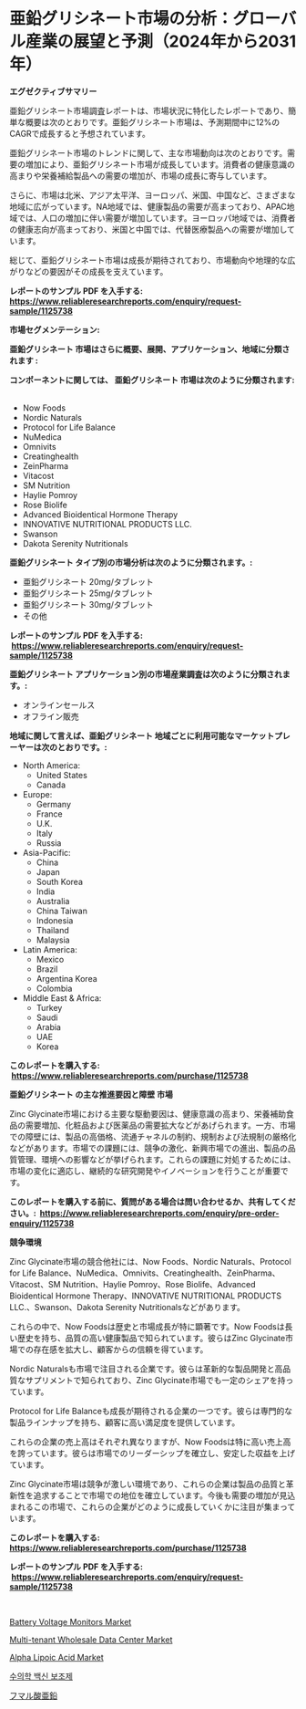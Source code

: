 <p><h1>亜鉛グリシネート市場の分析：グローバル産業の展望と予測（2024年から2031年）</h1></p><p><strong>エグゼクティブサマリー</strong></p>
<p><p>亜鉛グリシネート市場調査レポートは、市場状況に特化したレポートであり、簡単な概要は次のとおりです。亜鉛グリシネート市場は、予測期間中に12%のCAGRで成長すると予想されています。</p><p>亜鉛グリシネート市場のトレンドに関して、主な市場動向は次のとおりです。需要の増加により、亜鉛グリシネート市場が成長しています。消費者の健康意識の高まりや栄養補給製品への需要の増加が、市場の成長に寄与しています。</p><p>さらに、市場は北米、アジア太平洋、ヨーロッパ、米国、中国など、さまざまな地域に広がっています。NA地域では、健康製品の需要が高まっており、APAC地域では、人口の増加に伴い需要が増加しています。ヨーロッパ地域では、消費者の健康志向が高まっており、米国と中国では、代替医療製品への需要が増加しています。</p><p>総じて、亜鉛グリシネート市場は成長が期待されており、市場動向や地理的な広がりなどの要因がその成長を支えています。</p></p>
<p><strong>レポートのサンプル PDF を入手する: <a href="https://www.reliableresearchreports.com/enquiry/request-sample/1125738">https://www.reliableresearchreports.com/enquiry/request-sample/1125738</a></strong></p>
<p><strong>市場セグメンテーション:</strong></p>
<p><strong> 亜鉛グリシネート 市場はさらに概要、展開、アプリケーション、地域に分類されます :</strong></p>
<p><strong>コンポーネントに関しては、 亜鉛グリシネート 市場は次のように分類されます: &nbsp;</strong></p>
<p><ul><li>Now Foods</li><li>Nordic Naturals</li><li>Protocol for Life Balance</li><li>NuMedica</li><li>Omnivits</li><li>Creatinghealth</li><li>ZeinPharma</li><li>Vitacost</li><li>SM Nutrition</li><li>Haylie Pomroy</li><li>Rose Biolife</li><li>Advanced Bioidentical Hormone Therapy</li><li>INNOVATIVE NUTRITIONAL PRODUCTS LLC.</li><li>Swanson</li><li>Dakota Serenity Nutritionals</li></ul></p>
<p><strong> 亜鉛グリシネート タイプ別の市場分析は次のように分類されます。:</strong></p>
<p><ul><li>亜鉛グリシネート 20mg/タブレット</li><li>亜鉛グリシネート 25mg/タブレット</li><li>亜鉛グリシネート 30mg/タブレット</li><li>その他</li></ul></p>
<p><strong>レポートのサンプル PDF を入手する: &nbsp;<a href="https://www.reliableresearchreports.com/enquiry/request-sample/1125738">https://www.reliableresearchreports.com/enquiry/request-sample/1125738</a></strong></p>
<p><strong> 亜鉛グリシネート アプリケーション別の市場産業調査は次のように分類されます。:</strong></p>
<p><ul><li>オンラインセールス</li><li>オフライン販売</li></ul></p>
<p><strong>地域に関して言えば、亜鉛グリシネート 地域ごとに利用可能なマーケットプレーヤーは次のとおりです。:</strong></p>
<p><ul>
    <li>
        North America:
        <ul>
            <li>United States</li>
            <li>Canada</li>
        </ul>
    </li>
    <li>
        Europe:
        <ul>
            <li>Germany</li>
            <li>France</li>
            <li>U.K.</li>
            <li>Italy</li>
            <li>Russia</li>
        </ul>
    </li>
    <li>
        Asia-Pacific:
        <ul>
            <li>China</li>
            <li>Japan</li>
            <li>South Korea</li>
            <li>India</li>
            <li>Australia</li>
            <li>China Taiwan</li>
            <li>Indonesia</li>
            <li>Thailand</li>
            <li>Malaysia</li>
        </ul>
    </li>
    <li>
        Latin America:
        <ul>
            <li>Mexico</li>
            <li>Brazil</li>
            <li>Argentina Korea</li>
            <li>Colombia</li>
        </ul>
    </li>
    <li>
        Middle East & Africa:
        <ul>
            <li>Turkey</li>
            <li>Saudi</li>
            <li>Arabia</li>
            <li>UAE</li>
            <li>Korea</li>
        </ul>
    </li>
    </ul></p>
<p><strong>このレポートを購入する: &nbsp;<a href="https://www.reliableresearchreports.com/purchase/1125738">https://www.reliableresearchreports.com/purchase/1125738</a></strong></p>
<p><strong>亜鉛グリシネート の主な推進要因と障壁 市場</strong></p>
<p><p>Zinc Glycinate市場における主要な駆動要因は、健康意識の高まり、栄養補助食品の需要増加、化粧品および医薬品の需要拡大などがあげられます。一方、市場での障壁には、製品の高価格、流通チャネルの制約、規制および法規制の厳格化などがあります。市場での課題には、競争の激化、新興市場での進出、製品の品質管理、環境への影響などが挙げられます。これらの課題に対処するためには、市場の変化に適応し、継続的な研究開発やイノベーションを行うことが重要です。</p></p>
<p><strong>このレポートを購入する前に、質問がある場合は問い合わせるか、共有してください。:&nbsp; <a href="https://www.reliableresearchreports.com/enquiry/pre-order-enquiry/1125738">https://www.reliableresearchreports.com/enquiry/pre-order-enquiry/1125738</a></strong></p>
<p><strong>競争環境</strong></p>
<p><p>Zinc Glycinate市場の競合他社には、Now Foods、Nordic Naturals、Protocol for Life Balance、NuMedica、Omnivits、Creatinghealth、ZeinPharma、Vitacost、SM Nutrition、Haylie Pomroy、Rose Biolife、Advanced Bioidentical Hormone Therapy、INNOVATIVE NUTRITIONAL PRODUCTS LLC.、Swanson、Dakota Serenity Nutritionalsなどがあります。</p><p>これらの中で、Now Foodsは歴史と市場成長が特に顕著です。Now Foodsは長い歴史を持ち、品質の高い健康製品で知られています。彼らはZinc Glycinate市場での存在感を拡大し、顧客からの信頼を得ています。</p><p>Nordic Naturalsも市場で注目される企業です。彼らは革新的な製品開発と高品質なサプリメントで知られており、Zinc Glycinate市場でも一定のシェアを持っています。</p><p>Protocol for Life Balanceも成長が期待される企業の一つです。彼らは専門的な製品ラインナップを持ち、顧客に高い満足度を提供しています。</p><p>これらの企業の売上高はそれぞれ異なりますが、Now Foodsは特に高い売上高を誇っています。彼らは市場でのリーダーシップを確立し、安定した収益を上げています。</p><p>Zinc Glycinate市場は競争が激しい環境であり、これらの企業は製品の品質と革新性を追求することで市場での地位を確立しています。今後も需要の増加が見込まれるこの市場で、これらの企業がどのように成長していくかに注目が集まっています。</p></p>
<p><strong>このレポートを購入する: &nbsp; <a href="https://www.reliableresearchreports.com/purchase/1125738">https://www.reliableresearchreports.com/purchase/1125738</a></strong></p>
<p><strong>レポートのサンプル PDF を入手する: &nbsp;<a href="https://www.reliableresearchreports.com/enquiry/request-sample/1125738">https://www.reliableresearchreports.com/enquiry/request-sample/1125738</a></strong><strong></strong></p>
<p>&nbsp;</p>
<p><p><a href="https://view.publitas.com/reportprime-1/battery-voltage-monitors-market-size-and-examines-its-market-scope-with-a-primary-focus-on-growth-opportunities-and-forecasted-trends-spanning-from-2024-to-2031/">Battery Voltage Monitors Market</a></p><p><a href="https://bubble-tree-ea4.notion.site/Global-Multi-tenant-Wholesale-Data-Center-Market-by-Types-Applications-and-Major-Players-with-Reg-91709a1549c14d15af84baf2180d46ed">Multi-tenant Wholesale Data Center Market</a></p><p><a href="https://github.com/lbird53714/Market-Research-Report-List-3/blob/main/alpha-lipoic-acid-market.md">Alpha Lipoic Acid Market</a></p><p><a href="https://github.com/vdhdwjyp90142/Market-Research-Report-List-1/blob/main/7789463189383.md">수의학 백신 보조제</a></p><p><a href="https://github.com/sghwr779811674/Market-Research-Report-List-1/blob/main/1654521189568.md">フマル酸亜鉛</a></p></p>
